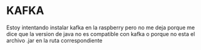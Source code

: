 # KAFKA
Estoy intentando instalar kafka en la raspberry pero no me deja porque me dice que la version de java no es compatible con kafka o porque no esta el archivo .jar en la ruta correspondiente
